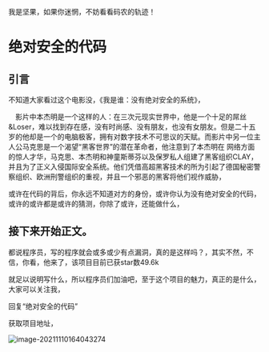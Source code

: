 

我是坚果，如果你迷惘，不妨看看码农的轨迹！

# 绝对安全的代码

## 引言

不知道大家看过这个电影没，《我是谁：没有绝对安全的系统》，

　影片中本杰明是一个这样的人：在三次元现实世界中，他是一个十足的屌丝&Loser，难以找到存在感，没有时尚感、没有朋友，也没有女朋友。但是二十五岁的他却是一个的电脑极客，拥有对数字技术不可思议的天赋。而影片中另一位主人公马克思是一个渴望“黑客世界”的潜在革命者，他注意到了本杰明在 网络方面的惊人才华，马克思、本杰明和神童斯蒂芬以及保罗私人组建了黑客组织CLAY，并且为了正义入侵国际安全系统。他们凭借高超黑客技术的所为引起了德国秘密警察组织、欧洲刑警组织的重视，并且一个邪恶的黑客将他们视作威胁，

或许在代码的背后，你永远不知道对方的身份，或许你认为没有绝对安全的代码，或许的或许都是或许的猜测，你除了或许，还能做什么，

## 接下来开始正文。

都说程序员，写的程序就会或多或少有点漏洞，真的是这样吗？，其实不然，不信，你看，他来了，该项目目前已获star数49.6k

就足以说明写什么，所以程序员们加油吧，至于这个项目的魅力，真正的是什么，大家可以关注我，

回复“绝对安全的代码”

获取项目地址，



![image-20211110164043274](https://luckly007.oss-cn-beijing.aliyuncs.com/image/image-20211110164043274.png)



